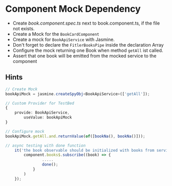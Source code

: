 # Component Mock Dependency
- Create _book.component.spec.ts_ next to book.component.ts, if the file not exists.
- Create a Mock for the `BookCardComponent`
- Create a mock for `BookApiService` with Jasmine.
- Don't forget to declare the `FitlerBooksPipe` inside the declaration Array
- Configure the mock returning one Book when method `getAll` ist called.
- Assert that one book will be emitted from the mocked service to the component

## Hints

```ts
// Create Mock    
bookApiMock = jasmine.createSpyObj<BookApiService>(['getAll']);

// Custom Provider for TestBed
{
    provide: BookApiService,
        useValue: bookApiMock
}

// Configure mock    
bookApiMock.getAll.and.returnValue(of([bookNa(), bookNa()]));

// async testing with done function
    it('the book observable should be initialized with books from service', (done) => {
        component.books$.subscribe((book) => {
                .....
                done();
            }
        )
    });
```
